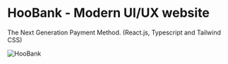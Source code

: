 # HooBank - Modern UI/UX website
The Next Generation Payment Method. (React.js, Typescript and Tailwind CSS)

![HooBank](https://i.ibb.co/BK1Hn0x/Screenshot-2022-08-08-at-4-05-48-PM.png)
